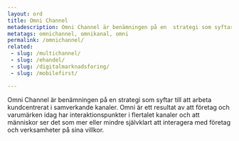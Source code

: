 ```yaml
---
layout: ord
title: Omni Channel
metadescription: Omni Channel är benämningen på en  strategi som syftar till att arbeta kundcentrerat i samverkande kanaler.
metatags: omnichannel, omnikanal, omni
permalink: /omnichannel/
related:
 - slug: /multichannel/
 - slug: /ehandel/
 - slug: /digitalmarknadsforing/
 - slug: /mobilefirst/

---
```

Omni Channel är benämningen på en  strategi som syftar till att arbeta kundcentrerat i samverkande kanaler. Omni är ett resultat av att företag och varumärken idag har interaktionspunkter i flertalet kanaler och att människor ser det som mer eller mindre självklart att interagera med företag och verksamheter på sina villkor. 

